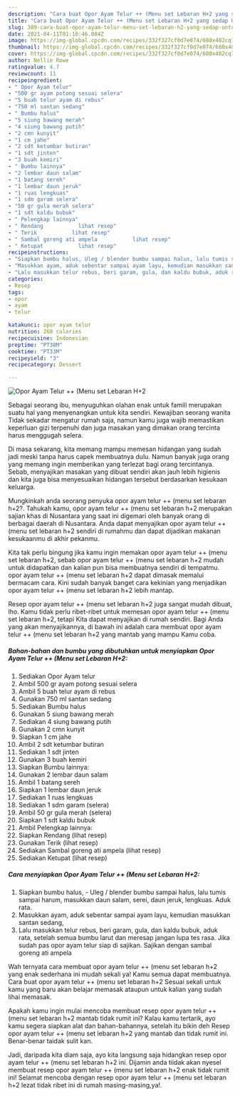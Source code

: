 ```yaml
---
description: "Cara buat Opor Ayam Telur ++ (Menu set Lebaran H+2 yang sedap Untuk Jualan"
title: "Cara buat Opor Ayam Telur ++ (Menu set Lebaran H+2 yang sedap Untuk Jualan"
slug: 389-cara-buat-opor-ayam-telur-menu-set-lebaran-h2-yang-sedap-untuk-jualan
date: 2021-04-11T01:10:46.084Z
image: https://img-global.cpcdn.com/recipes/332f327cf0d7e074/680x482cq70/opor-ayam-telur-menu-set-lebaran-h2-foto-resep-utama.jpg
thumbnail: https://img-global.cpcdn.com/recipes/332f327cf0d7e074/680x482cq70/opor-ayam-telur-menu-set-lebaran-h2-foto-resep-utama.jpg
cover: https://img-global.cpcdn.com/recipes/332f327cf0d7e074/680x482cq70/opor-ayam-telur-menu-set-lebaran-h2-foto-resep-utama.jpg
author: Nellie Rowe
ratingvalue: 4.7
reviewcount: 11
recipeingredient:
- " Opor Ayam telur"
- "500 gr ayam potong sesuai selera"
- "5 buah telur ayam di rebus"
- "750 ml santan sedang"
- " Bumbu halus"
- "5 siung bawang merah"
- "4 siung bawang putih"
- "2 cmn kunyit"
- "1 cm jahe"
- "2 sdt ketumbar butiran"
- "1 sdt jinten"
- "3 buah kemiri"
- " Bumbu lainnya"
- "2 lembar daun salam"
- "1 batang sereh"
- "1 lembar daun jeruk"
- "1 ruas lengkuas"
- "1 sdm garam selera"
- "50 gr gula merah selera"
- "1 sdt kaldu bubuk"
- " Pelengkap lainnya"
- " Rendang           lihat resep"
- " Terik           lihat resep"
- " Sambal goreng ati ampela           lihat resep"
- " Ketupat           lihat resep"
recipeinstructions:
- "Siapkan bumbu halus, Uleg / blender bumbu sampai halus, lalu tumis sampai harum, masukkan daun salam, serei, daun jeruk, lengkuas. Aduk rata."
- "Masukkan ayam, aduk sebentar sampai ayam layu, kemudian masukkan santan sedang,"
- "Lalu masukkan telur rebus, beri garam, gula, dan kaldu bubuk, aduk rata, setelah semua bumbu larut dan meresap jangan lupa tes rasa. Jika sudah pas opor ayam telur siap di sajikan. Sajikan dengan sambal goreng ati ampela"
categories:
- Resep
tags:
- opor
- ayam
- telur

katakunci: opor ayam telur 
nutrition: 260 calories
recipecuisine: Indonesian
preptime: "PT38M"
cooktime: "PT33M"
recipeyield: "3"
recipecategory: Dessert

---
```



![Opor Ayam Telur ++ (Menu set Lebaran H+2](https://img-global.cpcdn.com/recipes/332f327cf0d7e074/680x482cq70/opor-ayam-telur-menu-set-lebaran-h2-foto-resep-utama.jpg)

Sebagai seorang ibu, menyuguhkan olahan enak untuk famili merupakan suatu hal yang menyenangkan untuk kita sendiri. Kewajiban seorang  wanita Tidak sekadar mengatur rumah saja, namun kamu juga wajib memastikan keperluan gizi terpenuhi dan juga masakan yang dimakan orang tercinta harus menggugah selera.

Di masa  sekarang, kita memang mampu memesan hidangan yang sudah jadi meski tanpa harus capek membuatnya dulu. Namun banyak juga orang yang memang ingin memberikan yang terlezat bagi orang tercintanya. Sebab, menyajikan masakan yang dibuat sendiri akan jauh lebih higienis dan kita juga bisa menyesuaikan hidangan tersebut berdasarkan kesukaan keluarga. 



Mungkinkah anda seorang penyuka opor ayam telur ++ (menu set lebaran h+2?. Tahukah kamu, opor ayam telur ++ (menu set lebaran h+2 merupakan sajian khas di Nusantara yang saat ini digemari oleh banyak orang di berbagai daerah di Nusantara. Anda dapat menyajikan opor ayam telur ++ (menu set lebaran h+2 sendiri di rumahmu dan dapat dijadikan makanan kesukaanmu di akhir pekanmu.

Kita tak perlu bingung jika kamu ingin memakan opor ayam telur ++ (menu set lebaran h+2, sebab opor ayam telur ++ (menu set lebaran h+2 mudah untuk didapatkan dan kalian pun bisa membuatnya sendiri di tempatmu. opor ayam telur ++ (menu set lebaran h+2 dapat dimasak memalui bermacam cara. Kini sudah banyak banget cara kekinian yang menjadikan opor ayam telur ++ (menu set lebaran h+2 lebih mantap.

Resep opor ayam telur ++ (menu set lebaran h+2 juga sangat mudah dibuat, lho. Kamu tidak perlu ribet-ribet untuk memesan opor ayam telur ++ (menu set lebaran h+2, tetapi Kita dapat menyajikan di rumah sendiri. Bagi Anda yang akan menyajikannya, di bawah ini adalah cara membuat opor ayam telur ++ (menu set lebaran h+2 yang mantab yang mampu Kamu coba.

<!--inarticleads1-->

##### Bahan-bahan dan bumbu yang dibutuhkan untuk menyiapkan Opor Ayam Telur ++ (Menu set Lebaran H+2:

1. Sediakan  Opor Ayam telur
1. Ambil 500 gr ayam potong sesuai selera
1. Ambil 5 buah telur ayam di rebus
1. Gunakan 750 ml santan sedang
1. Sediakan  Bumbu halus
1. Gunakan 5 siung bawang merah
1. Sediakan 4 siung bawang putih
1. Gunakan 2 cmn kunyit
1. Siapkan 1 cm jahe
1. Ambil 2 sdt ketumbar butiran
1. Sediakan 1 sdt jinten
1. Gunakan 3 buah kemiri
1. Siapkan  Bumbu lainnya:
1. Gunakan 2 lembar daun salam
1. Ambil 1 batang sereh
1. Siapkan 1 lembar daun jeruk
1. Sediakan 1 ruas lengkuas
1. Sediakan 1 sdm garam (selera)
1. Ambil 50 gr gula merah (selera)
1. Siapkan 1 sdt kaldu bubuk
1. Ambil  Pelengkap lainnya:
1. Siapkan  Rendang           (lihat resep)
1. Gunakan  Terik           (lihat resep)
1. Sediakan  Sambal goreng ati ampela           (lihat resep)
1. Sediakan  Ketupat           (lihat resep)




<!--inarticleads2-->

##### Cara menyiapkan Opor Ayam Telur ++ (Menu set Lebaran H+2:

1. Siapkan bumbu halus, - Uleg / blender bumbu sampai halus, lalu tumis sampai harum, masukkan daun salam, serei, daun jeruk, lengkuas. Aduk rata.
1. Masukkan ayam, aduk sebentar sampai ayam layu, kemudian masukkan santan sedang,
1. Lalu masukkan telur rebus, beri garam, gula, dan kaldu bubuk, aduk rata, setelah semua bumbu larut dan meresap jangan lupa tes rasa. Jika sudah pas opor ayam telur siap di sajikan. Sajikan dengan sambal goreng ati ampela




Wah ternyata cara membuat opor ayam telur ++ (menu set lebaran h+2 yang enak sederhana ini mudah sekali ya! Kamu semua dapat membuatnya. Cara buat opor ayam telur ++ (menu set lebaran h+2 Sesuai sekali untuk kamu yang baru akan belajar memasak ataupun untuk kalian yang sudah lihai memasak.

Apakah kamu ingin mulai mencoba membuat resep opor ayam telur ++ (menu set lebaran h+2 mantab tidak rumit ini? Kalau kamu tertarik, ayo kamu segera siapkan alat dan bahan-bahannya, setelah itu bikin deh Resep opor ayam telur ++ (menu set lebaran h+2 yang mantab dan tidak rumit ini. Benar-benar taidak sulit kan. 

Jadi, daripada kita diam saja, ayo kita langsung saja hidangkan resep opor ayam telur ++ (menu set lebaran h+2 ini. Dijamin anda tiidak akan nyesel membuat resep opor ayam telur ++ (menu set lebaran h+2 enak tidak rumit ini! Selamat mencoba dengan resep opor ayam telur ++ (menu set lebaran h+2 lezat tidak ribet ini di rumah masing-masing,ya!.

